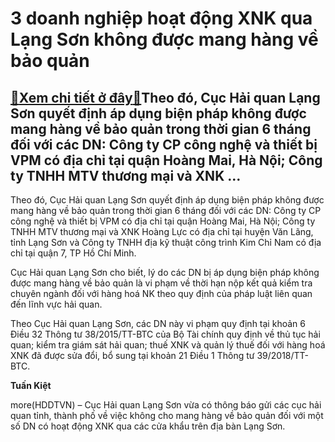 3 doanh nghiệp hoạt động XNK qua Lạng Sơn không được mang hàng về bảo quản
==========================================================================

[:gift:Xem chi tiết ở đây:gift:](https://hddtvn.com/3-doanh-nghiep-hoat-dong-xnk-qua-lang-son-khong-duoc-mang-hang-ve-bao-quan/)Theo đó, Cục Hải quan Lạng Sơn quyết định áp dụng biện pháp không được mang hàng về bảo quản trong thời gian 6 tháng đối với các DN: Công ty CP công nghệ và thiết bị VPM có địa chỉ tại quận Hoàng Mai, Hà Nội; Công ty TNHH MTV thương mại và XNK …
-----------------------------------------------------------------------------------------------------------------------------------------------------------------------------------------------------------------------------------------------------


Theo đó, Cục Hải quan Lạng Sơn quyết định áp dụng biện pháp không được mang hàng về bảo quản trong thời gian 6 tháng đối với các DN: Công ty CP công nghệ và thiết bị VPM có địa chỉ tại quận Hoàng Mai, Hà Nội; Công ty TNHH MTV thương mại và XNK Hoàng Lực có địa chỉ tại huyện Văn Lãng, tỉnh Lạng Sơn và Công ty TNHH địa kỹ thuật công trình Kim Chỉ Nam có địa chỉ tại quận 7, TP Hồ Chí Minh.


Cục Hải quan Lạng Sơn cho biết, lý do các DN bị áp dụng biện pháp không được mang hàng về bảo quản là vi phạm về thời hạn nộp kết quả kiểm tra chuyên ngành đối với hàng hoá NK theo quy định của pháp luật liên quan đến lĩnh vực hải quan.


Theo Cục Hải quan Lạng Sơn, các DN này vi phạm quy định tại khoản 6 Điều 32 Thông tư 38/2015/TT-BTC của Bộ Tài chính quy định về thủ tục hải quan; kiểm tra giám sát hải quan; thuế XNK và quản lý thuế đối với hàng hoá XNK đã được sửa đổi, bổ sung tại khoản 21 Điều 1 Thông tư 39/2018/TT-BTC.




**Tuấn Kiệt**



more(HDDTVN) – Cục Hải quan Lạng Sơn vừa có thông báo gửi các cục hải quan tỉnh, thành phố về việc không cho mang hàng về bảo quản đối với một số DN có hoạt động XNK qua các cửa khẩu trên địa bàn Lạng Sơn.

